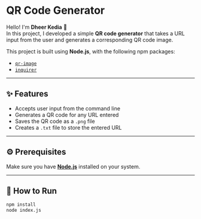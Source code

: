# QR Code Generator

Hello! I'm **Dheer Kedia** 👋  
In this project, I developed a simple **QR code generator** that takes a URL input from the user and generates a corresponding QR code image.

This project is built using **Node.js**, with the following npm packages:
- [`qr-image`](https://www.npmjs.com/package/qr-image)
- [`inquirer`](https://www.npmjs.com/package/inquirer)

---

## ✨ Features

- Accepts user input from the command line
- Generates a QR code for any URL entered
- Saves the QR code as a `.png` file
- Creates a `.txt` file to store the entered URL

---

## ⚙️ Prerequisites

Make sure you have **[Node.js](https://nodejs.org/)** installed on your system.

---

## 🚀 How to Run

```bash
npm install
node index.js
